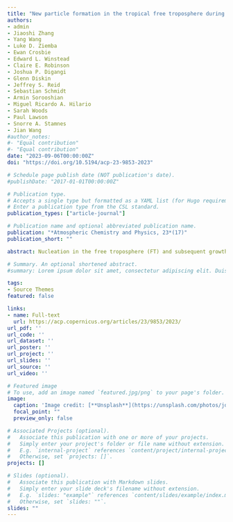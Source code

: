 ```yaml
---
title: "New particle formation in the tropical free troposphere during CAMP2Ex: statistics and impact of emission sources, convective activity, and synoptic conditions"
authors:
- admin
- Jiaoshi Zhang
- Yang Wang
- Luke D. Ziemba
- Ewan Crosbie
- Edward L. Winstead
- Claire E. Robinson
- Joshua P. Digangi
- Glenn Diskin
- Jeffrey S. Reid
- Sebastian Schmidt
- Armin Sorooshian
- Miguel Ricardo A. Hilario
- Sarah Woods
- Paul Lawson
- Snorre A. Stamnes
- Jian Wang
#author_notes:
#- "Equal contribution"
#- "Equal contribution"
date: "2023-09-06T00:00:00Z"
doi: "https://doi.org/10.5194/acp-23-9853-2023"

# Schedule page publish date (NOT publication's date).
#publishDate: "2017-01-01T00:00:00Z"

# Publication type.
# Accepts a single type but formatted as a YAML list (for Hugo requirements).
# Enter a publication type from the CSL standard.
publication_types: ["article-journal"]

# Publication name and optional abbreviated publication name.
publication: "*Atmospheric Chemistry and Physics, 23*(17)"
publication_short: ""

abstract: Nucleation in the free troposphere (FT) and subsequent growth of new particles represent a globally important source of cloud condensation nuclei (CCN). Whereas new particle formation (NPF) has been shown to occur frequently in the upper troposphere over tropical oceans, there have been few studies of NPF at lower altitudes. In addition, the impact of urban emissions and biomass burning on the NPF in tropical marine FT remains poorly understood. In this study, we examine NPF in the lower and mid-troposphere (3–8.5 km) over the tropical ocean and coastal region using airborne measurements during the recent Cloud, Aerosol and Monsoon Processes Philippines Experiment (CAMP2Ex). NPF was mostly observed above 5.5 km and coincided with elevated relative humidity (RH) and reduced condensation sink (CS), suggesting that NPF occurs in convective cloud outflow. The frequency of NPF increases with altitude, reaching ∼ 50 % above 8 km. An abrupt decrease in NPF frequency coincides with early monsoon transition and is attributed to increased CS resulting from reduced convective activity and more frequent transport of aged urban plumes. Surprisingly, a large fraction of NPF events in background air were observed in the early morning, and the NPF is likely made possible by very low CS despite low actinic flux. Convectively detrained biomass-burning plumes and fresh urban emissions enhance NPF as a result of elevated precursor concentrations and scavenging of pre-existing particles. In contrast, NPF is suppressed in aged urban plumes where the reactive precursors are mostly consumed, while CS remains relatively high. This study shows a strong impact of urban and biomass-burning emissions on the NPF in tropical marine FT. The results also illustrate the competing influences of different variables and interactions among anthropogenic emissions, convective clouds, and meteorology, which lead to NPF under a variety of conditions in tropical marine environments.

# Summary. An optional shortened abstract.
#summary: Lorem ipsum dolor sit amet, consectetur adipiscing elit. Duis posuere tellus ac convallis placerat. Proin tincidunt magna sed ex sollicitudin condimentum.

tags:
- Source Themes
featured: false

links:
- name: Full-text
  url: https://acp.copernicus.org/articles/23/9853/2023/
url_pdf: ''
url_code: ''
url_dataset: ''
url_poster: ''
url_project: ''
url_slides: ''
url_source: ''
url_video: ''

# Featured image
# To use, add an image named `featured.jpg/png` to your page's folder. 
image:
  caption: 'Image credit: [**Unsplash**](https://unsplash.com/photos/jdD8gXaTZsc)'
  focal_point: ""
  preview_only: false

# Associated Projects (optional).
#   Associate this publication with one or more of your projects.
#   Simply enter your project's folder or file name without extension.
#   E.g. `internal-project` references `content/project/internal-project/index.md`.
#   Otherwise, set `projects: []`.
projects: []

# Slides (optional).
#   Associate this publication with Markdown slides.
#   Simply enter your slide deck's filename without extension.
#   E.g. `slides: "example"` references `content/slides/example/index.md`.
#   Otherwise, set `slides: ""`.
slides: ""
---
```


